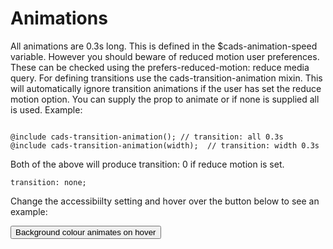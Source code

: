 # Animations

All animations are 0.3s long. This is defined in the <span class="html inline">$cads-animation-speed</span> variable. However you should beware of reduced motion user preferences. These can be checked using the <span class="html inline">prefers-reduced-motion: reduce</span> media query. For defining transitions use the <span class="html inline">cads-transition-animation</span> mixin. This will automatically ignore transition animations if the user has set the reduce motion option. You can supply the prop to animate or if none is supplied <span class="html inline">all</span> is used. Example:

<pre class="html"><code>
@include cads-transition-animation(); // transition: all 0.3s
@include cads-transition-animation(width);  // transition: width 0.3s
</code></pre>

Both of the above will produce <span class="html inline">transition: 0</span> if reduce motion is set.

<pre class="html"><code>transition: none;</code></pre>

Change the accessibiilty setting and hover over the button below to see an example:

<button class="cads-button">Background colour animates on hover</button>
